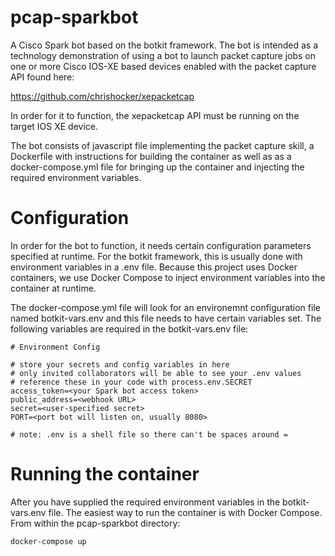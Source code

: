 # pcap-sparkbot
A Cisco Spark bot based on the botkit framework.  The bot is intended as a technology demonstration of using a bot to launch packet capture jobs on one or more Cisco IOS-XE based devices enabled with the packet capture API found here:

https://github.com/chrishocker/xepacketcap

In order for it to function, the xepacketcap API must be running on the target IOS XE device.

The bot consists of javascript file implementing the packet capture skill, a Dockerfile with instructions for building the container as well as as a docker-compose.yml file for bringing up the container and injecting the required environment variables.
# Configuration
In order for the bot to function, it needs certain configuration parameters specified at runtime.  For the botkit framework, this is usually done with environment variables in a .env file.  Because this project uses Docker containers, we use Docker Compose to inject environment variables into the container at runtime.

The docker-compose.yml file will look for an environemnt configuration file named botkit-vars.env and this file needs to have certain variables set.  The following variables are required in the botkit-vars.env file:

	# Environment Config

	# store your secrets and config variables in here
	# only invited collaborators will be able to see your .env values
	# reference these in your code with process.env.SECRET
	access_token=<your Spark bot access token>
	public_address=<webhook URL>
	secret=<user-specified secret>
	PORT=<port bot will listen on, usually 8080>
	
	# note: .env is a shell file so there can't be spaces around =
# Running the container
After you have supplied the required environment variables in the botkit-vars.env file.  The easiest way to run the container is with Docker Compose.  From within the pcap-sparkbot directory:

`docker-compose up`



